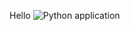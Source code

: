 Hello
![Python application](https://github.com/tanle2694/calculator/workflows/Python%20application/badge.svg)
